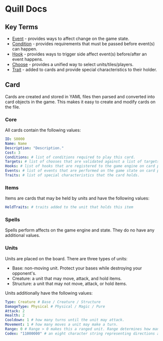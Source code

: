 # Quill Docs

## Key Terms
- [Event](./event.md) - provides ways to affect change on the game state.
- [Condition](./condition.md) - provides requirements that must be passed before event(s) can happen.
- [Hook](./hook.md) - provides ways to trigger side affect event(s) before/after an event happens.
- [Choose](./choose.md) - provides a unified way to select units/tiles/players.
- [Trait](./trait.md) - added to cards and provide special characteristics to their holder.

## Card

Cards are created and stored in YAML files then parsed and converted into card objects in the game. This makes it easy to create and modify cards on the file.

### Core

All cards contain the following values:

```yaml
ID: S0000
Name: Name
Description: "Description."
Cost: 3
Conditions: # list of conditions required to play this card.
Targets: # list of chooses that are validated against a list of targets passed by a user when playing a card.
Hooks: # list of hooks that are registered to the game engine on card play.
Events: # list of events that are performed on the game state on card play.
Traits: # list of special characteristics that the card holds.
```

### Items

Items are cards that may be held by units and have the following values:

```yaml
HeldTraits: # traits added to the unit that holds this item
```

### Spells

Spells perform affects on the game engine and state. They do no have any additional values.

### Units

Units are placed on the board. There are three types of units:
- Base: non-moving unit. Protect your bases while destroying your opponent's.
- Creature: a unit that may move, attack, and hold items.
- Structure: a unit that may not move, attack, or hold items. 

Units additionally have the following values:

```yaml
Type: Creature # Base / Creature / Structure
DamageType: Physical # Physical / Magic / Pure
Attack: 2
Health: 2
Cooldown: 1 # how many turns until the unit may attack.
Movement: 1 # how many moves a unit may make a turn.
Range: 0 # Range > 0 makes this a ranged unit. Range determines how many tiles away the unit may attack from.
Codex: "11000000" # an eight character string representing directions a unit may move or attack `up|down|left|right|upper-left|lower-right|lower-left|upper-right`.
```
